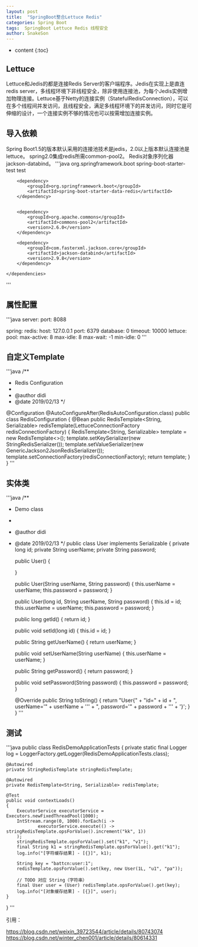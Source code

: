 ```yaml
---
layout: post
title:  "SpringBoot整合Lettuce Redis"
categories: Spring Boot
tags:  SpringBoot Lettuce Redis 线程安全  
author: SnakeSon
---
```


* content
{:toc}


## Lettuce

Lettuce和Jedis的都是连接Redis Server的客户端程序。Jedis在实现上是直连redis server，多线程环境下非线程安全，除非使用连接池，为每个Jedis实例增加物理连接。Lettuce基于Netty的连接实例（StatefulRedisConnection），可以在多个线程间并发访问，且线程安全，满足多线程环境下的并发访问，同时它是可伸缩的设计，一个连接实例不够的情况也可以按需增加连接实例。

##  导入依赖

Spring Boot1.5的版本默认采用的连接池技术是jedis，2.0以上版本默认连接池是lettuce。
spring2.0集成redis所需common-pool2。
Redis对象序列化器jackson-databind。
'''java
    <dependencies>
        <dependency>
            <groupId>org.springframework.boot</groupId>
            <artifactId>spring-boot-starter-test</artifactId>
            <scope>test</scope>
        </dependency>

        <dependency>
            <groupId>org.springframework.boot</groupId>
            <artifactId>spring-boot-starter-data-redis</artifactId>
        </dependency>


        <dependency>
            <groupId>org.apache.commons</groupId>
            <artifactId>commons-pool2</artifactId>
            <version>2.6.0</version>
        </dependency>

        <dependency>
            <groupId>com.fasterxml.jackson.core</groupId>
            <artifactId>jackson-databind</artifactId>
            <version>2.9.8</version>
        </dependency>

    </dependencies>
'''

## 属性配置

'''java
server:
  port: 8088

spring:
  redis:
    host: 127.0.0.1
    port: 6379
    database: 0
    timeout: 10000
    lettuce:
      pool:
        max-active: 8
        max-idle: 8
        max-wait: -1
        min-idle: 0
'''

## 自定义Template

'''java
/**
 * Redis Configuration
 *
 * @author didi
 * @date 2019/02/13
 */

@Configuration
@AutoConfigureAfter(RedisAutoConfiguration.class)
public class RedisConfiguration
{
    @Bean
    public RedisTemplate<String, Serializable> redisTemplate(LettuceConnectionFactory redisConnectionFactory)
    {
        RedisTemplate<String, Serializable> template = new RedisTemplate<>();
        template.setKeySerializer(new StringRedisSerializer());
        template.setValueSerializer(new GenericJackson2JsonRedisSerializer());
        template.setConnectionFactory(redisConnectionFactory);
        return template;
    }
}
'''

## 实体类

'''java
/**
 * Demo class
 *
 * @author didi
 * @date 2019/02/13
 */
public class User implements Serializable
{
    private long id;
    private String userName;
    private String password;


    public User()
    {

    }

    public User(String userName, String password)
    {
        this.userName = userName;
        this.password = password;
    }

    public User(long id, String userName, String password)
    {
        this.id = id;
        this.userName = userName;
        this.password = password;
    }

    public long getId()
    {
        return id;
    }

    public void setId(long id)
    {
        this.id = id;
    }

    public String getUserName()
    {
        return userName;
    }

    public void setUserName(String userName)
    {
        this.userName = userName;
    }

    public String getPassword()
    {
        return password;
    }

    public void setPassword(String password)
    {
        this.password = password;
    }

    @Override
    public String toString()
    {
        return "User{" + "id=" + id + ", userName='" + userName + '\'' + ", password='" + password + '\'' + '}';
    }
}
'''

##  测试

'''java
public class RedisDemoApplicationTests
{
    private static final Logger log = LoggerFactory.getLogger(RedisDemoApplicationTests.class);

    @Autowired
    private StringRedisTemplate stringRedisTemplate;

    @Autowired
    private RedisTemplate<String, Serializable> redisTemplate;

    @Test
    public void contextLoads()
    {
        ExecutorService executorService = Executors.newFixedThreadPool(1000);
        IntStream.range(0, 1000).forEach(i ->
                executorService.execute(() -> stringRedisTemplate.opsForValue().increment("kk", 1))
        );
        stringRedisTemplate.opsForValue().set("k1", "v1");
        final String k1 = stringRedisTemplate.opsForValue().get("k1");
        log.info("[字符缓存结果] - [{}]", k1);

        String key = "battcn:user:1";
        redisTemplate.opsForValue().set(key, new User(1L, "u1", "pa"));

        // TODO 对应 String（字符串）
        final User user = (User) redisTemplate.opsForValue().get(key);
        log.info("[对象缓存结果] - [{}]", user);
    }
}
'''

引用：

https://blog.csdn.net/weixin_39723544/article/details/80743074
https://blog.csdn.net/winter_chen001/article/details/80614331